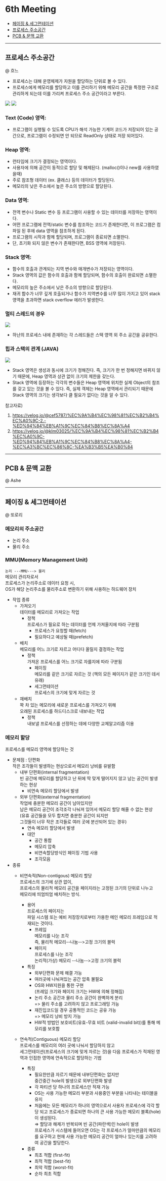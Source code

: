 # 6th Meeting
* [페이징 & 세그먼테이션]()
* [프로세스 주소공간]()
* [PCB & 문맥 교환]()


---
## 프로세스 주소공간
@ 흐느

- 프로세스는 대해 운영체제가 자원을 할당하는 단위로 볼 수 있다.
- 프로세스에게 메모리를 할당하고 이를 관리하기 위해 메모리 공간을 특정한 구조로 관리하게 되는데 이를 가리켜 프로세스 주소 공간이라고 부른다.

![](images_hanah/memory-address-space.png)
![](images_hanah/memory-address-space2.png)

### Text (Code) 영역:
- 프로그램이 실행될 수 있도록 CPU가 해석 가능한 기계어 코드가 저장되어 있는 공간으로, 프로그램이 수정되면 안 되므로 ReadOnly 상태로 저장 되어있다.
  
### Heap 영역:
- 런타임에 크기가 결정되는 영역이다.
- 사용자에 의해 공간이 동적으로 할당 및 해제된다. (malloc()이나 new를 사용하였을때)
- 주로 참조형 데이터 (ex. 클래스) 등의 데이터가 할당된다.
- 메모리의 낮은 주소에서 높은 주소의 방향으로 할당된다.
  
### Data 영역:
- 전역 변수나 Static 변수 등 프로그램이 사용할 수 있는 데이터를 저장하는 영역이다.
- 어떤 프로그램에 전역/static 변수를 참조하는 코드가 존재한다면, 이 프로그램은 컴파일 된 후에 data 영역을 참조하게 된다.
- 프로그램의 시작과 함께 할당되며, 프로그램이 종료되면 소멸한다.
- 단, 초기화 되지 않은 변수가 존재한다면, BSS 영역에 저장된다.
  
### Stack 영역:
- 함수의 호출과 관계되는 지역 변수와 매개변수가 저장되는 영역이다.
- Stack 영역의 값은 함수의 호출과 함께 할당되며, 함수의 호출이 완료되면 소멸한다.
- 메모리의 높은 주소에서 낮은 주소의 방향으로 할당된다.
- 재귀 함수가 너무 깊게 호출되거나 함수가 지역변수를 너무 많이 가지고 있어 stack 영역을 초과하면 stack overflow 에러가 발생한다.


### 멀티 스레드의 경우
![](images_hanah/single-multi-address-space.png)
- 하난의 프로세스 내에 존재하는 각 스레드들은 스택 영역 외 주소 공간을 공유한다.

### 힙과 스택의 관계 (JAVA)
![](images_hanah/heap-stack.png)
- Stack 영역은 생성과 동시에 크기가 정해진다. 즉, 크기가 한 번 정해지면 바뀌지 않기 때문에, Heap 영역과 상관 없이 크기의 제한을 갖는다.
- Stack 영역에 등장하는 각각의 변수들은 Heap 영역에 위치한 실제 Object의 참조를 갖고 있는 것을 볼 수 있다. 즉, 실제 객체는 Heap 영역에서 관리되기 때문에 Stack 영역의 크기는 생각보다 클 필요가 없다는 것을 알 수 있다.


참고자료)
1. https://velog.io/@cef5787/%EC%9A%B4%EC%98%81%EC%B2%B4%EC%A0%9C-2.-%ED%94%84%EB%A1%9C%EC%84%B8%EC%8A%A4
2. https://velog.io/@klm03025/%EC%9A%B4%EC%98%81%EC%B2%B4%EC%A0%9C-%ED%94%84%EB%A1%9C%EC%84%B8%EC%8A%A4-%EC%A3%BC%EC%86%8C-%EA%B3%B5%EA%B0%84
---
## PCB & 문맥 교환
@ Ashe

---
## 페이징 & 세그먼테이션
@ 또로리

### **메모리의 주소공간**
- 논리 주소
- 물리 주소

### **MMU(Memory Management Unit)**
`논리 ---MMU---> 물리`  
메모리 관리자로서  
프로세스가 논리주소로 데이터 요청 시,  
OS가 해당 논리주소를 물리주소로 변환하기 위해 사용하는 하드웨어 장치

- 작업 종류  
  - 가져오기  
    데이터를 메모리로 가져오는 작업
    - 정책  
      프로세스가 필요로 하는 데이터를 언제 가져올지에 따라 구분됨
      - 프로세스가 요청할 때(fetch)
      - 필요하다고 예상될 때(prefetch)
  - 배치  
    메모리를 어느 크기로 자르고 어디다 올릴지 결정하는 작업
    - 정책  
    가져온 프로세스를 어느 크기로 자를지에 따라 구분됨
        - 페이징  
        메모리를 같은 크기로 자르는 것 (책의 모든 페이지가 같은 크기인 데서 유래)
        - 세그먼테이션  
        프로세스의 크기에 맞게 자르는 것
  - 재배치  
    꽉 차 있는 메모리에 새로운 프로세스를 가져오기 위해  
    오래된 프로세스를 하드디스크로 내보내는 작업
    - 정책  
      내보낼 프로세스를 선정하는 데에 다양한 교체알고리즘 이용


### **메모리 할당**
프로세스를 메모리 영역에 할당하는 것  
- 문제점 : 단편화  
  작은 조각들이 발생하는 현상으로서 메모리 낭비를 유발함
    - 내부 단편화(internal fragmentation)  
        빈 공간에 메모리를 할당하고 난 뒤에 딱 맞게 떨어지지 않고 남는 공간이 발생하는 현상
        - 비연속 메모리 할당에서 발생
    - 외부 단편화(external fragmentation)  
        작업에 충분한 메모리 공간이 남아있지만  
남은 메모리 공간이 조각조각 나눠져 있어서 메모리 할당 해줄 수 없는 현상  
(유휴 공간들을 모두 합치면 충분한 공간이 되지만  
그것들이 너무 작은 조각들로 여러 곳에 분산되어 있는 경우)  
        - 연속 메모리 할당에서 발생
        - 대안
          - 공간 통합
          - 메모리 압축
          - 비연속할당방식인 페이징 기법 사용
          - 조각모음
- 종류  
  - 비연속적(Non-contigous) 메모리 할당  
    프로세스의 크기에 상관 없이,  
    프로세스의 물리적 메모리  공간을 페이지라는 고정된 크기의 단위로 나누고  
    메모리에 띄엄띄엄 배치하는 방식.  
    - 용어  
        프로세스의 페이지는  
        파일 시스템 또는 예비 저장장치로부터 가용한 메인 메모리 프레임으로 적재되는 것이다.
      - 프레임  
        메모리를 나눈 조각  
        즉, 물리적 메모리--나눔-->고정 크기의 블럭  
      - 페이지  
        프로세스를 나눈 조각  
        논리적(가상) 메모리 --나눔-->고정 크기의 블럭  
    - 특징  
      - 외부단편화 문제 해결 가능  
      - 여러곳에 나눠져있는 공간 압축 불필요  
      - OS와 HW지원을 통한 구현  
        (프레임 크기와 페이지 크기는 HW에 의해 정해짐)
      - 논리 주소 공간과 물리 주소 공간이 완벽하게 분리  
        => 물리 주소를 고려하지 않고 프로그래밍 가능
      - 재진입코드일 경우 공통적인 코드는 공유 가능  
        => 메모리 낭비 방지 가능 
      - HW적 방법인 보호비트(유효-무효 비트 (valid-invalid bit))를 통해 메모리를 보호함
  
  - 연속적(Contiguous) 메모리 할당  
    프로세스를 메모리의 여러 곳에 나눠서 할당하지 않고  
    세그먼테이션(프로세스의 크기에 맞게 자르는 것)을
    다음 프로세스가 적재된 영역과 인접한 영역에 연속적으로 할당하는 기법
    - 특징
      - 필요한만큼 자르기 때문에 내부단편화는 없지만  
        중간중간 hole의 발생으로 외부단편화 발생
      - 각 파티션 당 하나의 프로세스만 적재 가능
      - OS는 사용 가능한 메모리 부분과 사용중인 부분을 나타내는 테이블을 유지
      - 처음에는 모든 메모리가 하나의 영역으로서 사용자 프로세스에 각각 할당 되고
프로세스가 종료되면 하나의 큰 사용 가능한 메모리 블록(hole)이 생성된다.  
⇒ 할당과 해제가 반복되며 빈 공간(파란색)인 hole이 발생  
프로세스가 시스템에 들어오면
OS는 각 프로세스가 얼마만큼의 메모리를 요구하고 현재 사용 가능한 메모리 공간이 얼마나 있는지를 고려하여 공간을 할당한다.
    - 종류
      - 최초 적합 (first-fit)
      - 최적 적합 (best-fit)
      - 최악 적합 (worst-fit) 
      - 순차 최초 적합